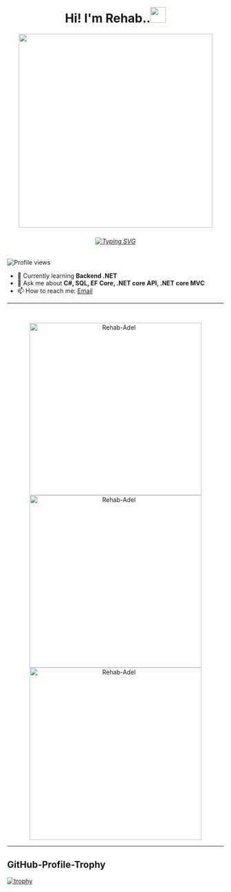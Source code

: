 <br clear="both">
<h1 align="center">
   Hi! I'm Rehab..<img src="https://media.giphy.com/media/hvRJCLFzcasrR4ia7z/giphy.gif" width="36">
</h1>
<div align="center">
 <img height="450" src="https://64.media.tumblr.com/c70e8fcdf61a132a873f99db163896a2/tumblr_o48ggtdpJA1sfmahro1_400.gifv" />
</div>

###


<h6 align="center"><a href="https://git.io/typing-svg"><img src="https://readme-typing-svg.demolab.com?font=Fira+Code&size=20&duration=7000&pause=2000&color=AEB2BF&random=false&width=700&lines=A+passionate+learner,+embracing+growth+ervery+single+day." alt="Typing SVG" /></a></h6>

###


![Profile views](https://komarev.com/ghpvc/?username=rehab-adel&label=Profile%20views&color=AEB2BF&style=flat)

- 🔭 Currently learning **Backend .NET**
- 💬 Ask me about **C#, SQL, EF Core, .NET core API, .NET core MVC**
- 📫 How to reach me: [Email](mailto:rehabadel1212@gmail.com)

 <hr style=" width:90% height:2px align-align:center">

<p align="left"> 
</p>

<br>

<p align="center" style="border: 2px solid #C6538;">
  <img width="400px" src="https://github-readme-stats.vercel.app/api?username=Rehab-Adel&show_icons=true&locale=en" alt="Rehab-Adel" />
  <img width="400px" src="https://github-readme-streak-stats.herokuapp.com/?user=Rehab-Adel" alt="Rehab-Adel" />
  <img width="400px" src="https://github-readme-stats.vercel.app/api/top-langs?username=Rehab-Adel&show_icons=true&locale=en&layout=compact" alt="Rehab-Adel" />
</p>

<hr style=" width:90% height:2px align-align:center">

<p align="left"> 
</p>


## GitHub-Profile-Trophy

<div align="left">
  <a href="https://github.com/ryo-ma/github-profile-trophy">
    <img src="https://github-profile-trophy.vercel.app/?username=rehab-adel&no-bg=true&margin-w=15&row=1&column=5&theme=darkhub" alt="trophy">
  </a>
</div>
